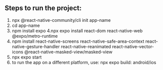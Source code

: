 ## Steps to run the project:

1. npx @react-native-community/cli init app-name
2. cd app-name	
3. npm install expo
4.npx expo install react-dom react-native-web @expo/metro-runtime
5. npm install react-native-screens react-native-safe-area-context react-native-gesture-handler react-native-reanimated react-native-vector-icons @react-native-masked-view/masked-view
6. npx expo start	
7. to run the app on a different platform, use: 
npx expo build: android/ios
